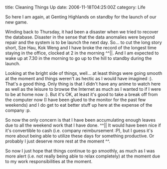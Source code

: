 title: Cleaning Things Up
date: 2006-11-18T04:25:00Z
category: Life

So here I am again, at Genting Highlands on standby for the launch of our new game.

Winding back to Thursday, it had been a disaster when we tried to recover the database. Disaster in the sense that the data anomalies were beyond repair and the system is to be launch the next day. So… to cut the long story short, Sze Hau, Kok Weng and I have broke the record of the longest time staying in the office, clocked at 2 in the morning ^^||. And I am expected to wake up at 7.30 in the morning to go up to the hill to standby during the launch.

Looking at the bright side of things, well… at least things were going smooth at the moment and things weren't as hectic as I would have imagined :). That's a good thing. Only thing is that I didn't have any anime to watch here as well as the leisure to browse the Internet as much as I wanted to if I were to be at home now :). But it's OK, at least it's good to take a break off from the computer now (I have been glued to the monitor for the past few weekends) and I do get to eat better stuff up here at the expense of the company :p.

So now the only concern is that I have been accumulating enough leaves due to all the weekend work that I have done. ^^|| It would have been nice if it's convertible to cash (i.e. company reimbursement :P), but I guess it's more about being able to utilize these days for something productive. Or probably I just deserve more rest at the moment ^^.

So now I just hope that things continue to go smoothly, as much as I was more alert (i.e. not really being able to relax completely) at the moment due to my work responsibilities at the moment.
